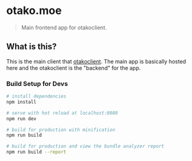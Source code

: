 # otako.moe

> Main frontend app for otakoclient.

## What is this?
This is the main client that [otakoclient](https://github.com/KibiiTV/otakoclient).
The main app is basically hosted here and the otakoclient is the "backend" for the app.

### Build Setup for Devs

``` bash
# install dependencies
npm install

# serve with hot reload at localhost:8080
npm run dev

# build for production with minification
npm run build

# build for production and view the bundle analyzer report
npm run build --report
```
